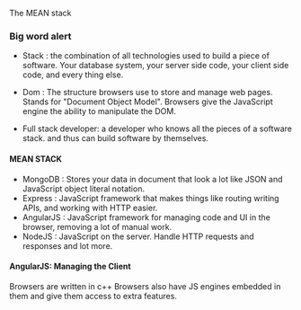 The MEAN stack
### Big word alert
- Stack : the combination of all technologies used to build a piece of software. Your database system, your server side code, your client side code, and every thing else.
- Dom : The structure browsers use to store and manage web pages. Stands for "Document Object Model". Browsers give the JavaScript engine the ability to manipulate the DOM.

- Full stack developer: a developer who knows all the pieces of a software stack. and thus can build software by themselves.

#### MEAN STACK
- MongoDB : Stores your data in document that look a lot like JSON and JavaScript object literal notation.
- Express : JavaScript framework that makes things like routing writing APIs, and working with HTTP easier.
- AngularJS : JavaScript framework for managing code and UI in the browser, removing a lot of manual work.
- NodeJS : JavaScript on the server. Handle HTTP requests and responses and lot more.

#### AngularJS: Managing the Client

Browsers are written in c++
Browsers also have JS engines embedded in them and give them access to extra features.